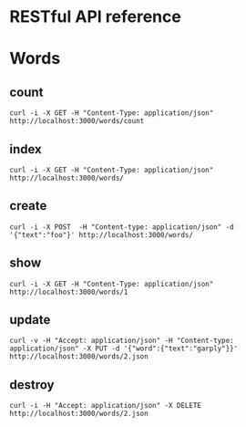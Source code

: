 RESTful API reference
=====================

Words
=====

count
-----

    curl -i -X GET -H "Content-Type: application/json" http://localhost:3000/words/count


index
-----

    curl -i -X GET -H "Content-Type: application/json" http://localhost:3000/words/

create
------

    curl -i -X POST  -H "Content-type: application/json" -d '{"text":"foo"}' http://localhost:3000/words/

show
----

    curl -i -X GET -H "Content-Type: application/json" http://localhost:3000/words/1

update
------

    curl -v -H "Accept: application/json" -H "Content-type: application/json" -X PUT -d '{"word":{"text":"garply"}}' http://localhost:3000/words/2.json

destroy
-------

    curl -i -H "Accept: application/json" -X DELETE  http://localhost:3000/words/2.json

